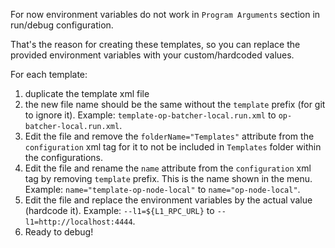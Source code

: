 For now environment variables do not work in `Program Arguments` section in run/debug configuration.

That's the reason for creating these templates, so you can replace the provided environment variables with your custom/hardcoded values.

For each template:
1. duplicate the template xml file
2. the new file name should be the same without the `template` prefix (for git to ignore it). Example: `template-op-batcher-local.run.xml` to `op-batcher-local.run.xml`.
3. Edit the file and remove the `folderName="Templates"` attribute from the `configuration` xml tag for it to not be included in `Templates` folder within the configurations.
4. Edit the file and rename the `name` attribute from the `configuration` xml tag by removing `template` prefix. This is the name shown in the menu. Example: `name="template-op-node-local"` to `name="op-node-local"`.
5. Edit the file and replace the environment variables by the actual value (hardcode it). Example: `--l1=${L1_RPC_URL}` to `--l1=http://localhost:4444`.
6. Ready to debug!
